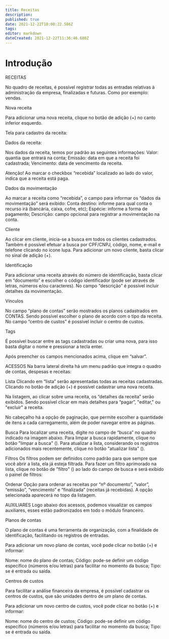 ```yaml
---
title: Receitas
description: 
published: true
date: 2021-12-22T18:00:22.586Z
tags: 
editor: markdown
dateCreated: 2021-12-22T11:36:46.680Z
---
```


# Introdução

RECEITAS

No quadro de receitas, é possível registrar todas as entradas relativas à administração da empresa, finalizadas e futuras. Como por exemplo: vendas.

Nova receita

Para adicionar uma nova receita, clique no botão de adição (+) no canto inferior esquerdo.



Tela para cadastro da receita:



Dados da receita:


Nos dados da receita, temos por padrão as seguintes informações:
Valor: quantia que entrará na conta;
Emissão: data em que a receita foi cadastrada;
Vencimento: data de vencimento da receita.

Atenção!
Ao marcar o checkbox “recebida” localizado ao lado do valor, indica que a receita está paga. 

Dados da movimentação


Ao marcar a receita como “recebida”, o campo para informar os “dados da movimentação” será exibido:
Conta destino: informe para qual conta o recurso irá (bancária, caixa, cofre, etc);
Espécie: informe a forma de pagamento;
Descrição: campo opcional para registrar a movimentação na conta.


Cliente

Ao clicar em cliente, inicia-se a busca em todos os clientes cadastrados. Também é possível efetuar a busca por CPF/CNPJ, código, nome, e-mail e telefone clicando no ícone lupa.
Para adicionar um novo cliente, basta clicar no sinal de adição (+). 

Identificação

Para adicionar uma receita através do número de identificação, basta clicar em “documento” e escolher o código identificador (pode ser através de letras, números e/ou caracteres).
No campo “descrição” é possível incluir detalhes da movimentação.

Vínculos

No campo “plano de contas” serão mostrados os planos cadastrados em CONTAS. Sendo possível escolher o plano de acordo com o tipo da receita.
No campo “centro de custos” é possível incluir o centro de custos.

Tags

É possível buscar entre as tags cadastradas ou criar uma nova, para isso basta digitar o nome e pressionar a tecla enter.

Após preencher os campos mencionados acima, clique em “salvar”.

ACESSOS
Na barra lateral direita há um menu padrão que integra o quadro de contas, despesas e receitas:

Lista
Clicando em “lista” serão apresentadas todas as receitas cadastradas. Clicando no botão de adição (+) é possível cadastrar uma nova receita.



Na listagem, ao clicar sobre uma receita, os “detalhes da receita” serão exibidos. Sendo possível clicar em mais detalhes para “pagar”, "editar," ou "excluir" a receita.



No cabeçalho há a opção de paginação, que permite escolher a quantidade de itens a cada carregamento, além de poder navegar entre as páginas.

Busca
Para localizar uma receita, digite no campo de “busca” no quadro indicado na imagem abaixo. Para limpar a busca rapidamente, clique no botão "limpar a busca" (). Para atualizar a lista, considerando os registros adicionados mais recentemente, clique no botão "atualizar lista" ().



Filtros
Os filtros podem ser definidos como padrão para que sempre que você abrir a lista, ela já esteja filtrada. Para fazer um filtro aprimorado na lista, clique no botão de "filtro" () ao lado do campo de busca e será exibido o painel de filtros:





Ordenar
Opção para ordenar as receitas por “nº documento”, “valor”, “emissão”, “vencimento” e “finalizada” (receitas já recebidas). A opção selecionada aparecerá no topo da listagem.



AUXILIARES
Logo abaixo dos acessos, podemos visualizar os campos auxiliares, esses estão padronizados em todo o módulo financeiro. 

Planos de contas 


O plano de contas é uma ferramenta de organização, com a finalidade de identificação, facilitando os registros de entradas.

Para adicionar um novo plano de contas, você pode clicar no botão (+) e informar:

Nome: nome do plano de contas;
Código: pode-se definir um código específico (números e/ou letras) para facilitar no momento da busca;
Tipo: se é entrada ou saída.



Centros de custos

Para facilitar a análise financeira da empresa, é possível cadastrar os centros de custos, que são unidades dentro de um plano de contas.


Para adicionar um novo centro de custos, você pode clicar no botão (+) e informar:

Nome: nome do centro de custos;
Código: pode-se definir um código específico (números e/ou letras) para facilitar no momento da busca;
Tipo: se é entrada ou saída.






